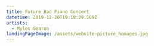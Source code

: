 ```yaml
---
title: Future Bad Piano Concert
datetime: 2019-12-20T19:18:29.569Z
artists:
  - Myles Gearon
landingPageImage: /assets/website-picture_homages.jpg
---
```



